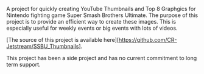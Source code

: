 A project for quickly creating YouTube Thumbnails and Top 8 Graphgics for Nintendo fighting game Super Smash Brothers Ultimate.
The purpose of this project is to provide an efficient way to create these images. This is especially useful for weekly events or big events with lots of videos.

[The source of this project is available here][https://github.com/CR-Jetstream/SSBU_Thumbnails].

This project has been a side project and has no current commitment to long term support.